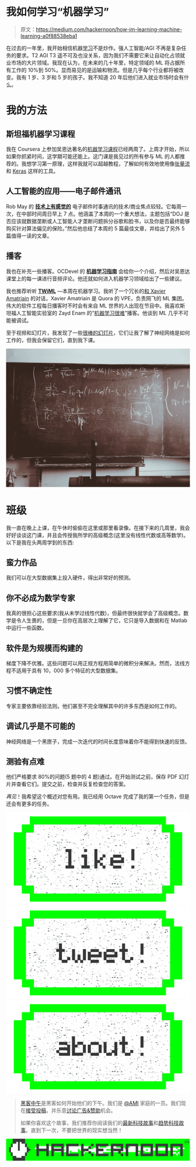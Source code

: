 # 我如何学习“机器学习”

> 原文：<https://medium.com/hackernoon/how-im-learning-machine-learning-a0f88538eba1>

在过去的一年里，我开始相信机器[学习](https://hackernoon.com/tagged/learning)不是炒作。强人工智能/AGI 不再是复杂任务的要求。T2 AGI T3 遥不可及也没关系，因为我们不需要它来让自动化占领就业市场的大片领域。我现在认为，在未来的几十年里，特定领域的 ML 将占据所有工作的 10%到 50%。显而易见的是运输和物流。但是几乎每个行业都将被改变。我有 1 岁、3 岁和 5 岁的孩子。我不知道 20 年后他们进入就业市场时会有什么。

# 我的方法

## 斯坦福机器学习课程

我在 Coursera 上参加吴恩达著名的[机器学习课程](https://www.coursera.org/learn/machine-learning)已经两周了。上周才开始，所以如果你抓紧时间，这学期可能还能上。这门课是我见过的所有参与 ML 的人都推荐的。我想学习第一原理，这样我就可以超越教程，了解如何有效地使用像[张量流](https://www.tensorflow.org/)和 [Keras](https://keras.io/) 这样的工具。

## 人工智能的应用——电子邮件通讯

Rob May 的 [**技术上有感觉的**](https://www.producthunt.com/posts/technically-sentient) 电子邮件时事通讯的技术/商业焦点较轻。它每周一次，在中部时间周日早上 7 点。他涵盖了本周的一个重大想法，主题包括“DOJ 是否应该就数据垄断或人工智能人才垄断问题拆分谷歌和脸书，以及你是否最终能够购买针对算法偏见的保险。”然后他总结了本周的 5 篇最佳文章，并给出了另外 5 篇值得一读的文章。

## 播客

我也在补充一些播客。OCDevel 的 [**机器学习指南**](https://itunes.apple.com/us/podcast/machine-learning-guide/id1204521130?mt=2) 会给你一个介绍，然后对吴恩达课堂上的每一课进行音频评论。他还就如何进入机器学习领域给出了一些建议。

我也推荐听听 [**TWiML**](https://twimlai.com/) —本周在机器学习。我听了一个冗长的[和 Xavier Amatriain](https://twimlai.com/twiml-talk-3-xavier-amatriain-engineering-practical-machine-learning-systems/) 的对话，Xavier Amatriain 是 Quora 的 VPE，负责网飞的 ML 集团。伟大的软件工程每日播客时不时会有来自 ML 世界的人出现在节目中。我喜欢斯坦福人工智能实验室的 Zayd Enam 的“[机器学习很难](https://softwareengineeringdaily.com/2017/02/16/machine-learning-is-hard-with-zayd-enam/)”播客。他谈到 ML 几乎不可能被调试。

至于视频和幻灯片，我发现了一些[很棒的幻灯片](https://speakerdeck.com/bargava/introduction-to-deep-learning-for-natural-language-processing)，它们让我了解了神经网络是如何工作的，但我会保留它们，直到我下课。

![](img/c2ae15f18c280c00c75206af9b0be6e5.png)

# 班级

我一直在晚上上课，在午休时偷偷在这里或那里看录像。在接下来的几周里，我会好好谈谈这门课，并且会传授我所学的高级概念(这里没有线性代数或高等数学)。以下是我在头两周学到的东西:

## **蛮力作品**

我们可以在大型数据集上投入硬件，得出非常好的预测。

## 你不必成为数学专家

我真的很担心这些要求(我从未学过线性代数)，但最终很快就学会了高级概念。数学是令人生畏的，但是一旦你在高层次上理解了它，它只是导入数据和在 Matlab 中运行一些函数。

## 软件是为规模而构建的

梯度下降不优雅。这些问题可以用正规方程用简单的微积分来解决。然而，法线方程不适用于具有 10，000 多个特征的大型数据集。

## 习惯不确定性

专家主要依靠经验法则。他们甚至不完全理解其中的许多东西是如何工作的。

## 调试几乎是不可能的

神经网络是一个黑匣子，完成一次迭代的时间长度意味着你不能得到快速的反馈。

## 测验有点难

他们严格要求 80%的问题(5 题中的 4 题)通过。在开始测试之前，保存 PDF 幻灯片并查看它们。提交之前，检查并反复检查您的答案。

*再见*！我希望这个概述对您有用。我已经用 Octave 完成了我的第一个任务，但是还会有更多的任务。

[![](img/50ef4044ecd4e250b5d50f368b775d38.png)](http://bit.ly/HackernoonFB)[![](img/979d9a46439d5aebbdcdca574e21dc81.png)](https://goo.gl/k7XYbx)[![](img/2930ba6bd2c12218fdbbf7e02c8746ff.png)](https://goo.gl/4ofytp)

> [黑客中午](http://bit.ly/Hackernoon)是黑客如何开始他们的下午。我们是 [@AMI](http://bit.ly/atAMIatAMI) 家庭的一员。我们现在[接受投稿](http://bit.ly/hackernoonsubmission)，并乐意[讨论广告&赞助](mailto:partners@amipublications.com)机会。
> 
> 如果你喜欢这个故事，我们推荐你阅读我们的[最新科技故事](http://bit.ly/hackernoonlatestt)和[趋势科技故事](https://hackernoon.com/trending)。直到下一次，不要把世界的现实想当然！

![](img/be0ca55ba73a573dce11effb2ee80d56.png)